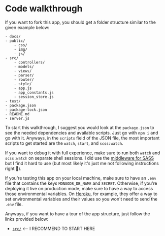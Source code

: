 # Code walkthrough
If you want to fork this app, you should get a folder structure similar to the given example below:

```
- docs/
- public/
    - css/
    - img/
    - js/
- src/
    - controllers/
    - models/
    - views/
    - parser/
    - router/
    - style/
    - app.js
    - app_constants.js
    - session_store.js
- test/
- package.json
- package-lock.json
- README.md
- server.js
```

To start this walkthrough, I suggest you would look at the `package.json` to see the needed dependencies and available scripts. Just go with `npm i` and go with it. Anyways, in the `scripts` field of the JSON file, the most important scripts to get started are the `watch`, `start`, and `scss:watch`.

If you want to debug it with full experience, make sure to run both `watch` and `scss:watch` on separate shell sessions. I did use the [middleware for SASS](https://github.com/sass/node-sass-middleware) but I find it hard to use (but most likely it's just me not following instructions right 🤔).

If you're testing this app on your local machine, make sure to have an `.env` file that contains the keys `MONGODB_DB_NAME` and `SECRET`. Otherwise, if you're deploying it live on production mode, make sure to have a way to access those environmental variables. On [Heroku](https://devcenter.heroku.com/articles/config-vars), for example, they offer a way to set environmental variables and their values so you won't need to send the `.env` file.

Anyways, if you want to have a tour of the app structure, just follow the links provided below:
- [`src/`](./app/src.md) <-- I RECOMMEND TO START HERE
